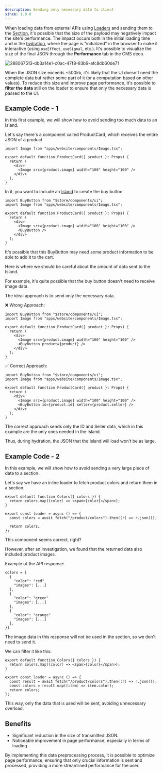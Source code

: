 ```yaml
---
description: Sending only necessary data to client
since: 1.0.0
---
```


When loading data from external APIs using [Loaders](/docs/en/concepts/loader)
and sending them to the [Section](/docs/en/concepts/section), it's possible that
the size of the payload may negatively impact the site's performance. The impact
occurs both in the initial loading time and in the
[hydration](https://blog.saeloun.com/2021/12/16/hydration/), where the page is
"initialized" in the browser to make it interactive (using `useEffect`,
`useSignal`, etc.). It's possible to visualize the size of the final JSON
through the **Performance** tab in the CMS deco.

![288067513-db3a14e1-c0ac-47f8-83b9-afc8db60de71](https://github.com/deco-sites/starting/assets/76822093/ec005f5d-4169-4e89-acd0-8c06baf3c80d)

When the JSON size exceeds ~500kb, it's likely that the UI doesn't need the
complete data but rather some part of it (or a computation based on other
values). To reduce this size and improve page performance, it's possible to
**filter the data** still on the loader to ensure that only the necessary data
is passed to the UI.

## Example Code - 1

In this first example, we will show how to avoid sending too much data to an
Island.

Let's say there's a component called ProductCard, which receives the entire JSON
of a product.

```tsx
import Image from "apps/website/components/Image.tsx";

export default function ProductCard({ product }: Props) {
  return (
    <div>
      <Image src={product.image} width="100" height="100" />
    </div>
  );
}
```

In it, you want to include an
[Island](https://fresh.deno.dev/docs/concepts/islands) to create the buy button.

```tsx
import BuyButton from "$store/components/ui";
import Image from "apps/website/components/Image.tsx";

export default function ProductCard({ product }: Props) {
  return (
    <div>
      <Image src={product.image} width="100" height="100" />
      <BuyButton />
    </div>
  );
}
```

It's possible that this BuyButton may need some product information to be able
to add it to the cart.

Here is where we should be careful about the amount of data sent to the Island.

For example, it's quite possible that the buy button doesn't need to receive
image data.

The ideal approach is to send only the necessary data.

❌ Wrong Approach:

```tsx
import BuyButton from "$store/components/ui";
import Image from "apps/website/components/Image.tsx";

export default function ProductCard({ product }: Props) {
  return (
    <div>
      <Image src={product.image} width="100" height="100" />
      <BuyButton product={product} />
    </div>
  );
}
```

✅ Correct Approach:

```tsx
import BuyButton from "$store/components/ui";
import Image from "apps/website/components/Image.tsx";

export default function ProductCard({ product }: Props) {
  return (
    <div>
      <Image src={product.image} width="100" height="100" />
      <BuyButton id={product.id} seller={product.seller} />
    </div>
  );
}
```

The correct approach sends only the ID and Seller data, which in this example
are the only ones needed in the Island.

Thus, during hydration, the JSON that the Island will load won't be as large.

## Example Code - 2

In this example, we will show how to avoid sending a very large piece of data to
a section.

Let's say we have an inline loader to fetch product colors and return them in a
section.

```tsx
export default function Colors({ colors }) {
  return colors.map((color) => <span>{color}</span>);
}

export const loader = async () => {
  const colors = await fetch("/product/colors").then((r) => r.json());

  return colors;
};
```

This component seems correct, right?

However, after an investigation, we found that the returned data also included
product images.

Example of the API response:

```tsx
colors = [
  {
    "color": "red"
    "images": [...]
  },
  {
    "color": "green"
    "images": [...]
  },
  {
    "color": "orange"
    "images": [...]
  },
}]
```

The image data in this response will not be used in the section, so we don't
need to send it.

We can filter it like this:

```tsx
export default function Colors({ colors }) {
  return colors.map((color) => <span>{color}</span>);
}

export const loader = async () => {
  const result = await fetch("/product/colors").then((r) => r.json());
  const colors = result.map((item) => item.color);
  return colors;
};
```

This way, only the data that is used will be sent, avoiding unnecessary
overload.

## Benefits

- Significant reduction in the size of transmitted JSON.
- Noticeable improvement in page performance, especially in terms of loading.

By implementing this data preprocessing process, it is possible to optimize page
performance, ensuring that only crucial information is sent and processed,
providing a more streamlined performance for the user.
